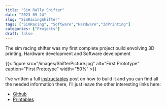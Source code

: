 ```yaml
---
title: "Sim Rally Shifter"
date: "2023-09-24"
slug: "SimRacingShifter"
tags: ["SimRacing", "Software","Hardware","3dPrinting"]
categories: ["Projects"]
draft: false
---
```


The sim racing shifter was my first complete project build envolving 3D printing, Hardware development and Software development

{{< figure src="/images/ShifterPicture.jpg" alt="First Prototype" caption="First Prototype" width="50%" >}}

I've written a full [instructables] post on how to build it and you can find all the needed information there, I'll just leave the other interesting links here:


- [Github]
- [Printables]


[instructables]: https://www.instructables.com/A-Sequential-Gear-Shifter-for-Simracing/
[Github]: https://github.com/CarlosAlmeida4/StandaloneShifter
[Printables]: https://www.printables.com/model/585572-sim-racing-shifter
